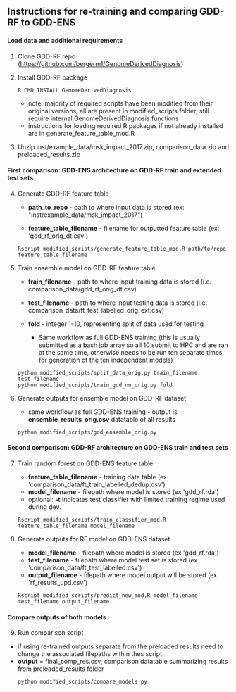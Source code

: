 ## Instructions for re-training and comparing GDD-RF to GDD-ENS
#### Load data and additional requirements
1.  Clone GDD-RF repo (<https://github.com/bergerm1/GenomeDerivedDiagnosis>)
2.  Install GDD-RF package

    ```{linux GDD_RF_install}
    R CMD INSTALL GenomeDerivedDiagnosis
    ```
    - note: majority of required scripts have been modified from their original versions, all are present in modified_scripts folder, still require internal GenomeDerivedDiagnosis functions
    - instructions for loading required R packages if not already installed are in generate_feature_table_mod.R

3.  Unzip inst/example_data/msk_impact_2017.zip, comparison_data.zip and preloaded_results.zip
#### First comparison: GDD-ENS architecture on GDD-RF train and extended test sets
4.  Generate GDD-RF feature table
    -   **path_to_repo** - path to where input data is stored (ex: "inst/example_data/msk_impact_2017")

    -   **feature_table_filename** - filename for outputted feature table (ex: 'gdd_rf_orig_dt.csv')

    ```{linux generate_ft}
    Rscript modified_scripts/generate_feature_table_mod.R path/to/repo feature_table_filename
    ```

5.  Train ensemble model on GDD-RF feature table

    -   **train_filename** - path to where input training data is stored (i.e. comparison_data/gdd_rf_orig_dt.csv)

    -   **test_filename** - path to where input testing data is stored (i.e. comparison_data/ft_test_labelled_orig_ext.csv)

    -   **fold** - integer 1-10, representing split of data used for testing

        -   Same workflow as full GDD-ENS training (this is usually submitted as a bash job array so all 10 submit to HPC and are ran at the same time, otherwise needs to be run ten separate times for generation of the ten independent models)

    ```{linux train_ens_classifier}
    python modified_scripts/split_data_orig.py train_filename test_filename
    python modified_scripts/train_gdd_nn_orig.py fold
    ```
6.  Generate outputs for ensemble model on GDD-RF dataset
    -   same workflow as full GDD-ENS training - output is **ensemble_results_orig.csv** datatable of all results

    ```{linux test_ensemble}
    python modified_scripts/gdd_ensemble_orig.py 
    ```

#### Second comparison: GDD-RF architecture on GDD-ENS train and test sets

7.  Train random forest on GDD-ENS feature table
    -   **feature_table_filename** - training data table (ex 'comparison_data/ft_train_labelled_dedup.csv')
    -   **model_filename** - filepath where model is stored (ex 'gdd_rf.rda')
    -   optional: **-t** indicates test classifier with limited training regime used during dev.

    ```{linux train_rf_classifier}
    Rscript modified_scripts/train_classifier_mod.R feature_table_filename model_filename
    ```

8.  Generate outputs for RF model on GDD-ENS dataset
    -   **model_filename** - filepath where model is stored (ex 'gdd_rf.rda')
    -   **test_filename** - filepath where model test set is stored (ex 'comparison_data/ft_test_labelled.csv')
    -   **output_filename** - filepath where model output will be stored (ex 'rf_results_upd.csv')

    ```{linux test_rf}
    Rscript modified_scripts/predict_new_mod.R model_filename test_filename output_filename
    ```
#### Compare outputs of both models
9. Run comparison script
- if using re-trained outputs separate from the preloaded results need to change the associated filepaths within thes script
-   **output** = final_comp_res.csv, comparison datatable summarizing results from preloaded_results folder
    ```{linux test_rf}
    python modified_scripts/compare_models.py
    ```
